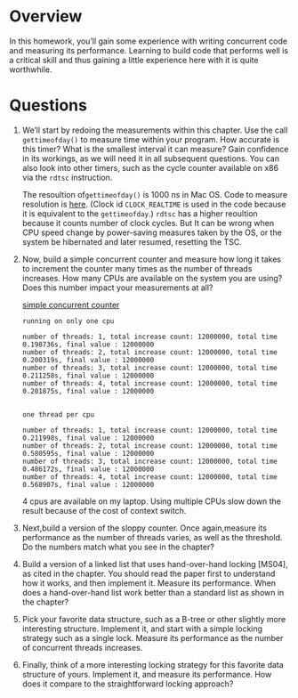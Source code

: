 # Overview

 In this homework, you’ll gain some experience with writing concurrent code and measuring its performance. Learning to build code that performs well is a critical skill and thus gaining a little experience here with it is quite worthwhile.

# Questions

1. We’ll start by redoing the measurements within this chapter. Use the call ```gettimeofday()``` to measure time within your program. How accurate is this timer? What is the smallest interval it can measure? Gain confidence in its workings, as we will need it in all subsequent questions. You can also look into other timers, such as the cycle counter available on x86 via the ```rdtsc``` instruction.

    The resoultion of```gettimeofday()``` is 1000 ns in Mac OS. Code to measure resolution is [here](./get-timer-resolution.c). (Clock id ```CLOCK_REALTIME``` is used in the code because it is equivalent to the ```gettimeofday```.) ```rdtsc``` has a higher reoultion because it counts number of clock cycles. But It can be wrong when CPU speed change by power-saving measures taken by the OS, or the system be hibernated and later resumed, resetting the TSC.

2. Now, build a simple concurrent counter and measure how long it takes to increment the counter many times as the number of threads increases. How many CPUs are available on the system you are using? Does this number impact your measurements at all?

    [simple concurrent counter](./concurrent-counter.c)
    ```
    running on only one cpu

    number of threads: 1, total increase count: 12000000, total time 0.198736s, final value : 12000000
    number of threads: 2, total increase count: 12000000, total time 0.200319s, final value : 12000000
    number of threads: 3, total increase count: 12000000, total time 0.211258s, final value : 12000000
    number of threads: 4, total increase count: 12000000, total time 0.201875s, final value : 12000000


    one thread per cpu

    number of threads: 1, total increase count: 12000000, total time 0.211998s, final value : 12000000
    number of threads: 2, total increase count: 12000000, total time 0.580595s, final value : 12000000
    number of threads: 3, total increase count: 12000000, total time 0.486172s, final value : 12000000
    number of threads: 4, total increase count: 12000000, total time 0.568907s, final value : 12000000
    ```
    4 cpus are available on my laptop. Using multiple CPUs slow down the result because of the cost of context switch.

3. Next,build a version of the sloppy counter. Once again,measure its performance as the number of threads varies, as well as the threshold. Do the numbers match what you see in the chapter?

4. Build a version of a linked list that uses hand-over-hand locking [MS04], as cited in the chapter. You should read the paper first to understand how it works, and then implement it. Measure its performance. When does a hand-over-hand list work better than a standard list as shown in the chapter?

5. Pick your favorite data structure, such as a B-tree or other slightly more interesting structure. Implement it, and start with a simple locking strategy such as a single lock. Measure its performance as the number of concurrent threads increases.

6. Finally, think of a more interesting locking strategy for this favorite data structure of yours. Implement it, and measure its performance. How does it compare to the straightforward locking approach?